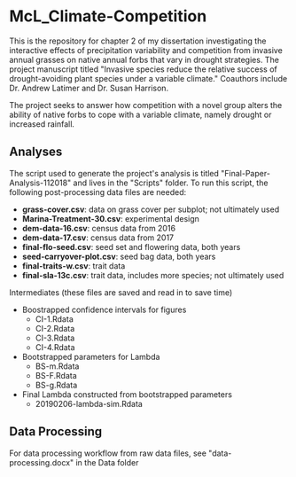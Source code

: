# McL_Climate-Competition

This is the repository for chapter 2 of my dissertation investigating the interactive effects of precipitation variability and competition from invasive annual grasses on native annual forbs that vary in drought strategies. The project manuscript titled "Invasive species reduce the relative success of drought-avoiding plant species under a variable climate." Coauthors include Dr. Andrew Latimer and Dr. Susan Harrison.

The project seeks to answer how competition with a novel group alters the ability of native forbs to cope with a variable climate, namely drought or increased rainfall. 

## Analyses

The script used to generate the project's analysis is titled "Final-Paper-Analysis-112018" and lives in the "Scripts" folder. To run this script, the following post-processing data files are needed:

* __grass-cover.csv__: data on grass cover per subplot; not ultimately used
* __Marina-Treatment-30.csv__: experimental design
* __dem-data-16.csv__: census data from 2016
* __dem-data-17.csv__: census data from 2017
* __final-flo-seed.csv__: seed set and flowering data, both years
* __seed-carryover-plot.csv__: seed bag data, both years
* __final-traits-w.csv__: trait data
* __final-sla-13c.csv__: trait data, includes more species; not ultimately used

Intermediates (these files are saved and read in to save time)
* Boostrapped confidence intervals for figures
  + CI-1.Rdata
  + CI-2.Rdata
  + CI-3.Rdata
  + CI-4.Rdata
* Bootstrapped parameters for Lambda
  + BS-m.Rdata
  + BS-F.Rdata
  + BS-g.Rdata
* Final Lambda constructed from bootstrapped parameters
  + 20190206-lambda-sim.Rdata

## Data Processing
For data processing workflow from raw data files, see "data-processing.docx" in the Data folder
